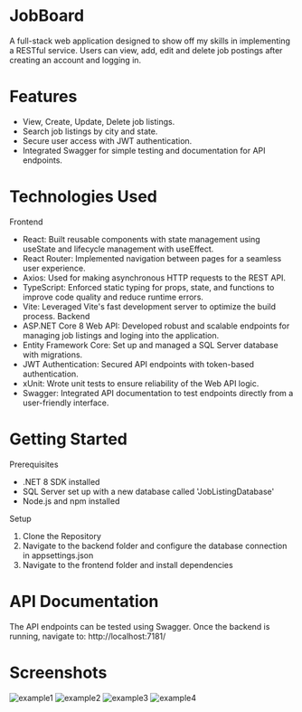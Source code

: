 # JobBoard

A full-stack web application designed to show off my skills in implementing a RESTful service. Users can view, add, edit and delete job postings after creating an account and logging in.

# Features
* View, Create, Update, Delete job listings.
* Search job listings by city and state.
* Secure user access with JWT authentication.
* Integrated Swagger for simple testing and documentation for API endpoints.

# Technologies Used
Frontend
* React: Built reusable components with state management using useState and lifecycle management with useEffect.
* React Router: Implemented navigation between pages for a seamless user experience.
* Axios: Used for making asynchronous HTTP requests to the REST API.
* TypeScript: Enforced static typing for props, state, and functions to improve code quality and reduce runtime errors.
* Vite: Leveraged Vite's fast development server to optimize the build process.
Backend
* ASP.NET Core 8 Web API: Developed robust and scalable endpoints for managing job listings and loging into the application.
* Entity Framework Core: Set up and managed a SQL Server database with migrations.
* JWT Authentication: Secured API endpoints with token-based authentication.
* xUnit: Wrote unit tests to ensure reliability of the Web API logic.
* Swagger: Integrated API documentation to test endpoints directly from a user-friendly interface.

# Getting Started
Prerequisites
* .NET 8 SDK installed
* SQL Server set up with a new database called 'JobListingDatabase'
* Node.js and npm installed

Setup
1. Clone the Repository
2. Navigate to the backend folder and configure the database connection in appsettings.json
3. Navigate to the frontend folder and install dependencies

# API Documentation
The API endpoints can be tested using Swagger. Once the backend is running, navigate to:
http://localhost:7181/

# Screenshots
![example1](https://github.com/user-attachments/assets/ae20a271-4f1b-45a7-a07b-eeb6c64fd081)
![example2](https://github.com/user-attachments/assets/c9b4794a-d3a1-48c8-a536-d9ddf4f2edb6)
![example3](https://github.com/user-attachments/assets/0113fe54-3427-495c-8a45-d72fd130788a)
![example4](https://github.com/user-attachments/assets/1f3b1848-f29a-48e2-8767-c1eab99eb3e1)
